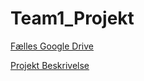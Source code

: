 # Team1_Projekt

[Fælles Google Drive](https://drive.google.com/drive/folders/1kziYI8s874VOhS0KtZtHVdeVerclFnDs?usp=drive_link)


[Projekt Beskrivelse]([Projekt_beskrivelse.md](https://github.com/Team-1-ucl/Team1_Projekt/blob/main/Projekt_Beskrivelse.md)https://github.com/Team-1-ucl/Team1_Projekt/blob/main/Projekt_Beskrivelse.md)
